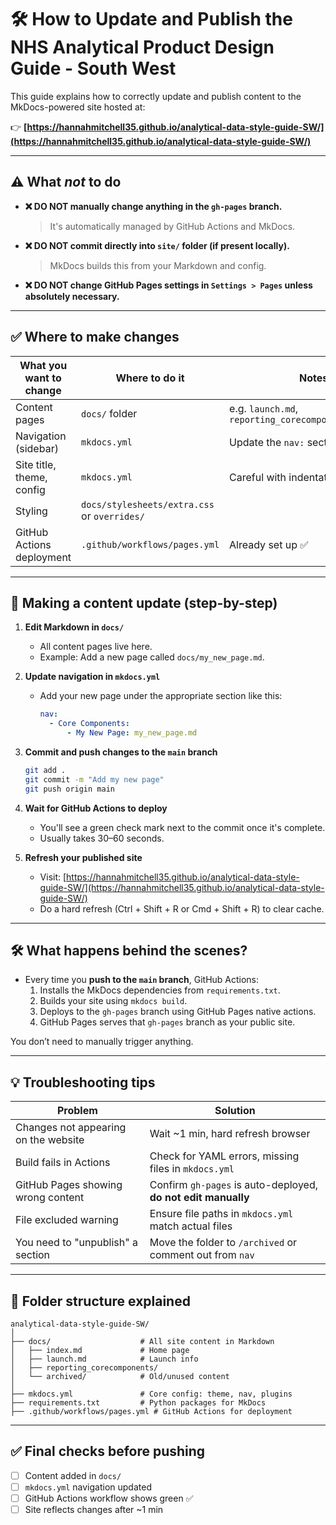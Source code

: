 
# 🛠 How to Update and Publish the NHS Analytical Product Design Guide - South West

This guide explains how to correctly update and publish content to the MkDocs-powered site hosted at:

👉 **[https://hannahmitchell35.github.io/analytical-data-style-guide-SW/](https://hannahmitchell35.github.io/analytical-data-style-guide-SW/)**

---

## ⚠️ What *not* to do

- **❌ DO NOT manually change anything in the `gh-pages` branch.**
  > It's automatically managed by GitHub Actions and MkDocs.

- **❌ DO NOT commit directly into `site/` folder (if present locally).**
  > MkDocs builds this from your Markdown and config.

- **❌ DO NOT change GitHub Pages settings in `Settings > Pages` unless absolutely necessary.**

---

## ✅ Where to make changes

| What you want to change | Where to do it | Notes |
|--------------------------|----------------|-------|
| Content pages | `docs/` folder | e.g. `launch.md`, `reporting_corecomponents/index.md` |
| Navigation (sidebar) | `mkdocs.yml` | Update the `nav:` section |
| Site title, theme, config | `mkdocs.yml` | Careful with indentation! |
| Styling | `docs/stylesheets/extra.css` or `overrides/` |
| GitHub Actions deployment | `.github/workflows/pages.yml` | Already set up ✅ |

---

## 📝 Making a content update (step-by-step)

1. **Edit Markdown in `docs/`**
   - All content pages live here.
   - Example: Add a new page called `docs/my_new_page.md`.

2. **Update navigation in `mkdocs.yml`**
   - Add your new page under the appropriate section like this:
     ```yaml
     nav:
       - Core Components:
           - My New Page: my_new_page.md
     ```

3. **Commit and push changes to the `main` branch**
   ```bash
   git add .
   git commit -m "Add my new page"
   git push origin main
   ```

4. **Wait for GitHub Actions to deploy**
   - You'll see a green check mark next to the commit once it's complete.
   - Usually takes 30–60 seconds.

5. **Refresh your published site**
   - Visit: [https://hannahmitchell35.github.io/analytical-data-style-guide-SW/](https://hannahmitchell35.github.io/analytical-data-style-guide-SW/)
   - Do a hard refresh (Ctrl + Shift + R or Cmd + Shift + R) to clear cache.

---

## 🛠 What happens behind the scenes?

- Every time you **push to the `main` branch**, GitHub Actions:
  1. Installs the MkDocs dependencies from `requirements.txt`.
  2. Builds your site using `mkdocs build`.
  3. Deploys to the `gh-pages` branch using GitHub Pages native actions.
  4. GitHub Pages serves that `gh-pages` branch as your public site.

You don’t need to manually trigger anything.

---

## 💡 Troubleshooting tips

| Problem | Solution |
|--------|----------|
| Changes not appearing on the website | Wait ~1 min, hard refresh browser |
| Build fails in Actions | Check for YAML errors, missing files in `mkdocs.yml` |
| GitHub Pages showing wrong content | Confirm `gh-pages` is auto-deployed, **do not edit manually** |
| File excluded warning | Ensure file paths in `mkdocs.yml` match actual files |
| You need to "unpublish" a section | Move the folder to `/archived` or comment out from `nav` |

---

## 📁 Folder structure explained

```
analytical-data-style-guide-SW/
│
├── docs/                    # All site content in Markdown
│   ├── index.md             # Home page
│   ├── launch.md            # Launch info
│   ├── reporting_corecomponents/
│   └── archived/            # Old/unused content
│
├── mkdocs.yml               # Core config: theme, nav, plugins
├── requirements.txt         # Python packages for MkDocs
├── .github/workflows/pages.yml # GitHub Actions for deployment
```

---

## ✅ Final checks before pushing

- [ ] Content added in `docs/`
- [ ] `mkdocs.yml` navigation updated
- [ ] GitHub Actions workflow shows green ✅
- [ ] Site reflects changes after ~1 min

